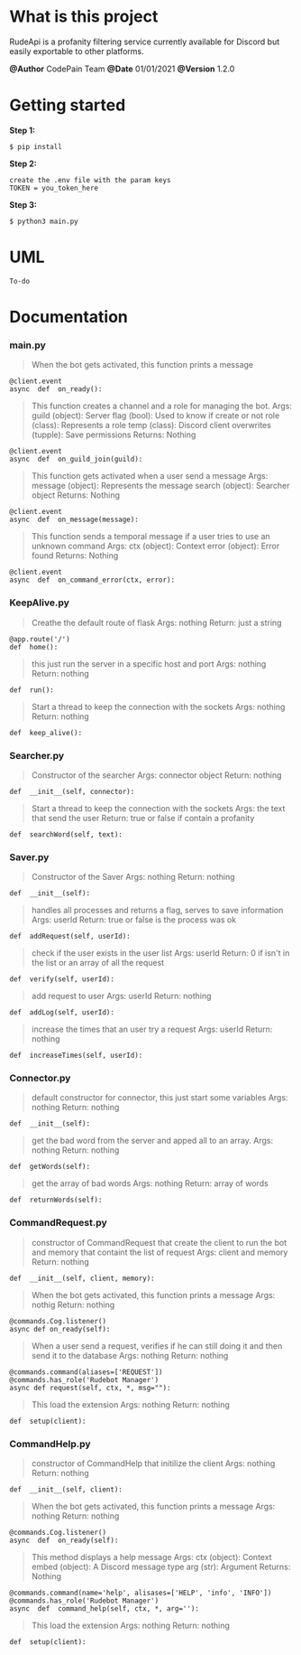 # What is this project
RudeApi is a profanity filtering service currently available for Discord but easily exportable to other platforms.

**@Author** CodePain Team
**@Date** 01/01/2021
**@Version** 1.2.0
# Getting started
**Step 1:**
```
$ pip install
```
**Step 2:**
```
create the .env file with the param keys
TOKEN = you_token_here
```
**Step 3:**
```
$ python3 main.py
```
# UML

```
To-do
```

# Documentation

### main.py
> When the bot gets activated, this function prints a message
```
@client.event
async  def  on_ready():
```

> This function creates a channel and a role for managing the bot.
Args:
guild (object): Server
flag (bool): Used to know if create or not
role (class): Represents a role
temp (class): Discord client
overwrites (tupple): Save permissions
Returns:
Nothing
```
@client.event
async  def  on_guild_join(guild):
```

> This function gets activated when a user send a message
Args:
message (object): Represents the message
search (object): Searcher object
Returns:
Nothing

```
@client.event
async  def  on_message(message):
```


>This function sends a temporal message if a user tries to use an unknown command
Args:
ctx (object): Context
error (object): Error found
Returns:
Nothing
```
@client.event
async  def  on_command_error(ctx, error):
```

### KeepAlive.py
>Creathe the default route of flask
Args:
nothing
Return:
just a string
```
@app.route('/')
def  home():
```
>this just run the server in a specific host and port
Args:
nothing
Return:
nothing  
```
def  run():
  ```
>Start a thread to keep the connection with the sockets
Args:
nothing
Return:
nothing  
```
def  keep_alive():
```

### Searcher.py
>Constructor of the searcher
Args:
connector object 
Return:
nothing
```
def  __init__(self, connector):
```

>Start a thread to keep the connection with the sockets
Args:
the text that send the user
Return:
true or false if contain a profanity
```
def  searchWord(self, text):
```
### Saver.py

>Constructor of the Saver
Args:
nothing
Return:
nothing
```
def  __init__(self):
```

>handles all processes and returns a flag, serves to save information
Args:
userId
Return:
true or false is the process was ok
```
def  addRequest(self, userId):
```
>check if the user exists in the user list
Args:
userId
Return:
0 if isn't in the list or an array of all the request
```
def  verify(self, userId):
```
>add request to user 
Args:
userId
Return:
nothing

```
def  addLog(self, userId):
```
 
>increase the times that an user try a request
Args:
userId
Return:
nothing
```
def  increaseTimes(self, userId):
```

### Connector.py
>default constructor for connector, this just start some variables
Args:
nothing
Return:
nothing
```
def  __init__(self):
```
>get the bad word from the server and apped all to an array.
Args:
nothing
Return:
nothing
```
def  getWords(self):
```
>get the array of bad words
Args:
nothing
Return:
array of words
```
def  returnWords(self):
```

### CommandRequest.py
>constructor of CommandRequest that create the client to run the bot and memory that containt the list of request
Args:
client and memory
Return:
nothing
```
def  __init__(self, client, memory):
```
>When the bot gets activated, this function prints a message
Args:
nothig
Return:
nothing
```
@commands.Cog.listener()
async def on_ready(self):
```
>When a user send a request, verifies if he can still doing it and then send it to the database
Args:
nothing
Return:
nothing
```
@commands.command(aliases=['REQUEST'])
@commands.has_role('Rudebot Manager')
async def request(self, ctx, *, msg=""):
```
>This load the extension
Args:
nothing
Return:
nothing
```
def  setup(client):
```

### CommandHelp.py
> constructor of CommandHelp that initilize the client
Args:
nothing
Return:
nothing
```
def  __init__(self, client):
```
>When the bot gets activated, this function prints a message
Args:
nothing
Return:
nothing
```
@commands.Cog.listener()
async  def  on_ready(self):
```
>This method displays a help message
Args:
ctx (object): Context
embed (object): A Discord message type
arg (str): Argument
Returns:
Nothing
```
@commands.command(name='help', alisases=['HELP', 'info', 'INFO'])
@commands.has_role('Rudebot Manager')
async  def  command_help(self, ctx, *, arg=''):
```
>This load the extension
Args:
nothing
Return:
nothing
```
def  setup(client):
```